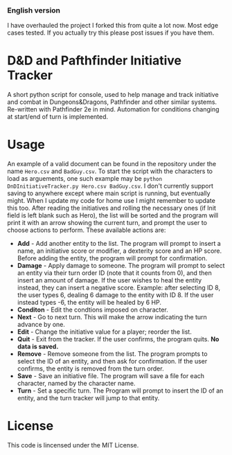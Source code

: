 ### English version

I have overhauled the project I forked this from quite a lot now. Most edge cases tested. If you actually try this please post issues if you have them.

# D&D and Pafthfinder Initiative Tracker
A short python script for console, used to help manage and track initiative and combat in Dungeons&Dragons, Pathfinder and other similar systems. Re-written with Pathfinder 2e in mind.
Automation for conditions changing at start/end of turn is implemented.

# Usage
An example of a valid document can be found in the repository under the name `Hero.csv` and `BadGuy.csv`. To start the script with the characters to load as arguements, one such example may be `python DnDInitiativeTracker.py Hero.csv BadGuy.csv`. I don't currently support saving to anywhere except where main script is running, but eventually might. When I update my code for home use I might remember to update this too.
After reading the initiatives and rolling the necessary ones (if Init field is left blank such as Hero), the list will be sorted and the program will print it with an arrow showing the current turn, and prompt the user to choose actions to perform. These available actions are:
+ **Add** - Add another entity to the list. The program will prompt to insert a name, an initiative score or modifier, a dexterity score and an HP score. Before adding the entity, the program will prompt for confirmation.
+ **Damage** - Apply damage to someone. The program will prompt to select an entity via their turn order ID (note that it counts from 0), and then insert an amount of damage. If the user wishes to heal the entity instead, they can insert a negative score. Example: after selecting ID 8, the user types 6, dealing 6 damage to the entity with ID 8. If the user instead types -6, the entity will be healed by 6 HP.
+ **Conditon** - Edit the condtions imposed on character.
+ **Next** - Go to next turn. This will make the arrow indicating the turn advance by one.
+ **Edit** - Change the initiative value for a player; reorder the list.
+ **Quit** - Exit from the tracker. If the user confirms, the program quits. **No data is saved.**
+ **Remove** - Remove someone from the list. The program prompts to select the ID of an entity, and then ask for confirmation. If the user confirms, the entity is removed from the turn order.
+ **Save** - Save an initiative file. The program will save a file for each character, named by the character name.
+ **Turn** - Set a specific turn. The Program will prompt to insert the ID of an entity, and the turn tracker will jump to that entity.

# License
This code is lincensed under the MIT License.
